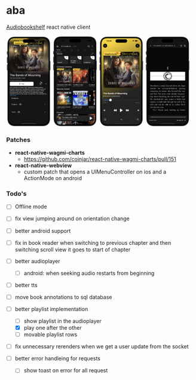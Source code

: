 # aba
[Audiobookshelf](https://github.com/advplyr/audiobookshelf) react native client


<p float="left">
  <img src="screenshots/book.png" width="120" />
  <img src="screenshots/home.png" width="120" />
  <img src="screenshots/player.png" width="120" />
  <img src="screenshots/reader.png" width="120" />
</p>

### Patches
- **react-native-wagmi-charts**
    - https://github.com/coinjar/react-native-wagmi-charts/pull/151
- **react-native-webview**
    - custom patch that opens a UIMenuController on ios and a ActionMode on android

### Todo's
- [ ] Offline mode
- [ ] fix view jumping around on orientation change
- [ ] better android support

- [ ] fix in book reader when switching to previous chapter and then switching scroll view it goes to start of chapter

- [ ] better audioplayer
    - [ ] android: when seeking audio restarts from beginning

- [ ] better tts

- [ ] move book annotations to sql database

- [ ] better playlist implementation
    - [ ] show playlist in the audioplayer
    - [x] play one after the other
    - [ ] movable playlist rows

- [ ] fix unnecessary rerenders when we get a user update from the socket

- [ ] better error handleing for requests
    - [ ] show toast on error for all request



